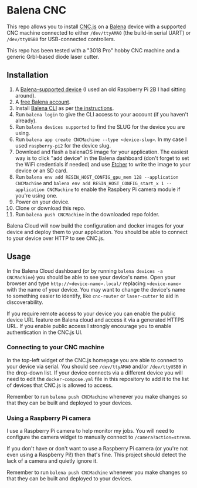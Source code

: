 # Balena CNC

This repo allows you to install [CNC.js](https://cnc.js.org/) on a [Balena](https://balena.io) device with a supported CNC machine connected to either `/dev/ttyAMA0` (the build-in serial UART) or `/dev/ttyUSB0` for USB-connected controllers.

This repo has been tested with a "3018 Pro" hobby CNC machine and a generic Grbl-based diode laser cutter.

## Installation

1. A [Balena-supported device](https://www.balena.io/docs/reference/hardware/devices/) (I used an old Raspberry Pi 2B I had sitting around).
2. A [free Balena account](https://dashboard.balena-cloud.com/signup).
3. Install [Balena CLI](https://www.balena.io/docs/reference/cli/) as per [the instructions](https://github.com/balena-io/balena-cli/blob/master/INSTALL.md).
4. Run `balena login` to give the CLI access to your account (if you haven't already).
5. Run `balena devices supported` to find the SLUG for the device you are using.
6. Run `balena app create CNCMachine --type <device-slug>`. In my case I used `raspberry-pi2` for the device slug.
7. Download and flash a balenaOS image for your application.  The easiest way is to click "add device" in the Balena dashboard (don't forget to set the WiFi credentials if needed) and use [Etcher](https://www.balena.io/etcher/) to write the image to your device or an SD card.
8. Run `balena env add RESIN_HOST_CONFIG_gpu_mem 128 --application CNCMachine` and `balena env add RESIN_HOST_CONFIG_start_x 1 --application CNCMachine` to enable the Raspbery Pi camera module if you're using one.
9. Power on your device.
10. Clone or download this repo.
11. Run `balena push CNCMachine` in the downloaded repo folder.

Balena Cloud will now build the configuration and docker images for your device and deploy them to your application.  You should be able to connect to your device over HTTP to see CNC.js.

## Usage

In the Balena Cloud dashboard (or by running `balena devices -a CNCMachine`) you should be able to see your device's name.  Open your browser and type `http://<device-name>.local/` replacing `<device-name>` with the name of your device.  You may want to change the device's name to something easier to identify, like `cnc-router` or `laser-cutter` to aid in discoverability.

If you require remote access to your device you can enable the public device URL feature on Balena cloud and access it via a generated HTTPS URL.  If you enable public access I strongly encourage you to enable authentication in the CNC.js UI.

### Connecting to your CNC machine

In the top-left widget of the CNC.js homepage you are able to connect to your device via serial. You should see `/dev/ttyAMA0` and/or `/dev/ttyUSB0` in the drop-down list.  If your device connects via a different device you will need to edit the `docker-compose.yml` file in this repository to add it to the list of devices that CNC.js is allowed to access.

Remember to run `balena push CNCMachine` whenever you make changes so that they can be built and deployed to your devices.

### Using a Raspberry Pi camera

I use a Raspberry Pi camera to help monitor my jobs.  You will need to configure the camera widget to manually connect to `/camera?action=stream`.

If you don't have or don't want to use a Raspberry Pi camera (or you're not even using a Raspberry Pi!) then that's fine. This project should detect the lack of a camera and quietly ignore it.

Remember to run `balena push CNCMachine` whenever you make changes so that they can be built and deployed to your devices.


